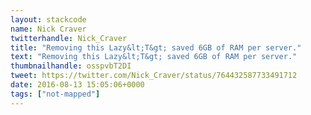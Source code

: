 ```yaml
---
layout: stackcode
name: Nick Craver
twitterhandle: Nick_Craver
title: "Removing this Lazy&lt;T&gt; saved 6GB of RAM per server."
text: "Removing this Lazy&lt;T&gt; saved 6GB of RAM per server."
thumbnailhandle: osspvbT2DI
tweet: https://twitter.com/Nick_Craver/status/764432587733491712
date: 2016-08-13 15:05:06+0000
tags: ["not-mapped"]
---
```

